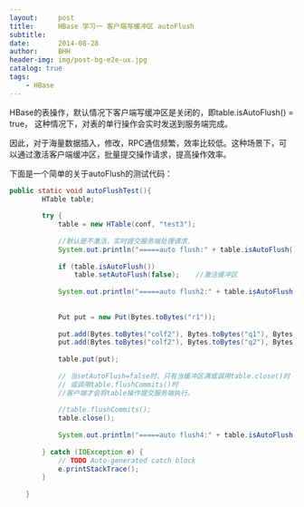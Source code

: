 ```yaml
---
layout:     post
title:      HBase 学习一 客户端写缓冲区 autoFlush
subtitle:   
date:       2014-08-28
author:     BHH
header-img: img/post-bg-e2e-ux.jpg
catalog: true
tags:
    - HBase
---
```



HBase的表操作，默认情况下客户端写缓冲区是关闭的，即table.isAutoFlush() = true， 这种情况下，对表的单行操作会实时发送到服务端完成。

因此，对于海量数据插入，修改，RPC通信频繁，效率比较低。这种场景下，可以通过激活客户端缓冲区，批量提交操作请求，提高操作效率。



下面是一个简单的关于autoFlush的测试代码：
```java
public static void autoFlushTest(){
		HTable table;
		
		try {
			table = new HTable(conf, "test3");
			
			//默认是不激活，实时提交服务端处理请求.
			System.out.println("=====auto flush:" + table.isAutoFlush());  
			
			if (table.isAutoFlush())
				table.setAutoFlush(false);    //激活缓冲区
			
			System.out.println("=====auto flush2:" + table.isAutoFlush());
			
			
			Put put = new Put(Bytes.toBytes("r1"));
			
			put.add(Bytes.toBytes("colf2"), Bytes.toBytes("q1"), Bytes.toBytes("v3"));
			put.add(Bytes.toBytes("colf2"), Bytes.toBytes("q2"), Bytes.toBytes("v4"));
			
			table.put(put);
			
			// 当setAutoFlush=false时，只有当缓冲区满或调用table.close()时
			// 或调用table.flushCommits()时
			//客户端才会将table操作提交服务端执行。
			
			//table.flushCommits();
			table.close();
			
			System.out.println("=====auto flush4:" + table.isAutoFlush());
			
		} catch (IOException e) {
			// TODO Auto-generated catch block
			e.printStackTrace();
		}
		
	}
```